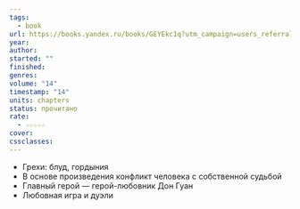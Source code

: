 ```yaml
---
tags:
  - book
url: https://books.yandex.ru/books/GEYEkc1q?utm_campaign=users_referral&utm_medium=referral&utm_source=direct_link&utm_content=iPad&username=b6068044610
year: 
author: 
started: ""
finished: 
genres: 
volume: "14"
timestamp: "14"
units: chapters
status: прочитано
rate:
  - ☆☆☆☆☆
cover: 
cssclasses:
---
```

- Грехи: блуд, гордыния
- В основе произведения конфликт человека с собственной судьбой
- Главный герой — герой-любовник Дон Гуан
- Любовная игра и дуэли